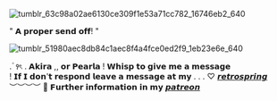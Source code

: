 ![tumblr_63c98a02ae6130ce309f1e53a71cc782_16746eb2_640](https://github.com/user-attachments/assets/f720b13e-71ea-43ad-b930-0b96a2be1576)

   " 𝗔 𝗽𝗿𝗼𝗽𝗲𝗿 𝘀𝗲𝗻𝗱 𝗼𝗳𝗳! "
   
![tumblr_51980aec8db84c1aec8f4a4fce0ed2f9_1eb23e6e_640](https://github.com/user-attachments/assets/c47917c3-b3d2-4ecf-88d5-dd858a6feb6d)

   . ۫ ꣑ৎ   .   𝗔𝗸𝗶𝗿𝗮 ,, 𝗼𝗿 𝗣𝗲𝗮𝗿𝗹𝗮 ! 𝗪𝗵𝗶𝘀𝗽 𝘁𝗼 𝗴𝗶𝘃𝗲 𝗺𝗲 𝗮 𝗺𝗲𝘀𝘀𝗮𝗴𝗲   
 ! 𝗜𝗳 𝗜 𝗱𝗼𝗻'𝘁 𝗿𝗲𝘀𝗽𝗼𝗻𝗱 𝗹𝗲𝗮𝘃𝗲 𝗮 𝗺𝗲𝘀𝘀𝗮𝗴𝗲 𝗮𝘁 𝗺𝘆 . . . ♡ [𝙧𝙚𝙩𝙧𝙤𝙨𝙥𝙧𝙞𝙣𝙜](https://retrospring.net/@wintresr)
︶︶︶︶ 🌻 𝗙𝘂𝗿𝘁𝗵𝗲𝗿 𝗶𝗻𝗳𝗼𝗿𝗺𝗮𝘁𝗶𝗼𝗻 𝗶𝗻 𝗺𝘆 [𝙥𝙖𝙩𝙧𝙚𝙤𝙣](https://www.patreon.com/LacedRibbon?fan_landing=true&view_as=public)